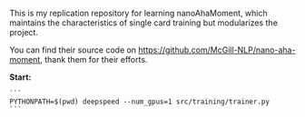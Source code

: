 This is my replication repository for learning nanoAhaMoment, which maintains the characteristics of single card training but modularizes the project.

You can find their source code on https://github.com/McGill-NLP/nano-aha-moment, thank them for their efforts.

 **Start:**
 
    ```
    PYTHONPATH=$(pwd) deepspeed --num_gpus=1 src/training/trainer.py
    ```